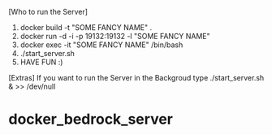 [Who to run the Server]
1. docker build -t "SOME FANCY NAME" .
2. docker run -d -i -p 19132:19132 -l "SOME FANCY NAME"
3. docker exec -it "SOME FANCY NAME" /bin/bash
4. ./start_server.sh
5. HAVE FUN :)

[Extras]
If you want to run the Server in the Backgroud type ./start_server.sh & >> /dev/null
# docker_bedrock_server
